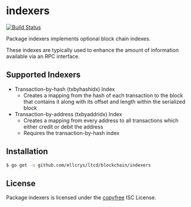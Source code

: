 indexers
========

[![Build Status](https://travis-ci.org/ltcsuite/ltcd.png?branch=master)](https://travis-ci.org/ltcsuite/ltcd)

Package indexers implements optional block chain indexes.

These indexes are typically used to enhance the amount of information available
via an RPC interface.

## Supported Indexers

- Transaction-by-hash (txbyhashidx) Index
  - Creates a mapping from the hash of each transaction to the block that
    contains it along with its offset and length within the serialized block
- Transaction-by-address (txbyaddridx) Index
  - Creates a mapping from every address to all transactions which either credit
    or debit the address
  - Requires the transaction-by-hash index

## Installation

```bash
$ go get -u github.com/ellcrys/ltcd/blockchain/indexers
```

## License

Package indexers is licensed under the [copyfree](http://copyfree.org) ISC
License.
